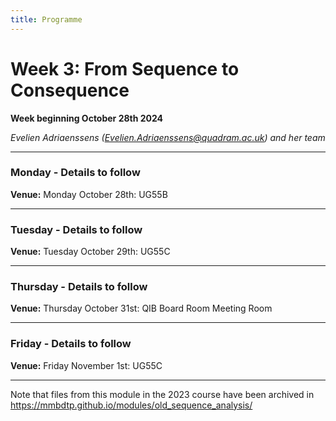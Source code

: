 ```yaml
---
title: Programme
---
```


# Week 3: From Sequence to Consequence
**Week beginning October 28th 2024**

_Evelien Adriaenssens (Evelien.Adriaenssens@quadram.ac.uk) and her team_


***

### Monday - Details to follow

**Venue:** Monday October 28th: UG55B

***

### Tuesday - Details to follow

**Venue:** Tuesday October 29th: UG55C

***

### Thursday - Details to follow

**Venue:** Thursday October 31st: QIB Board Room Meeting Room

***

### Friday - Details to follow

**Venue:** Friday November 1st: UG55C

***

Note that files from this module in the 2023 course have been archived in https://mmbdtp.github.io/modules/old_sequence_analysis/
